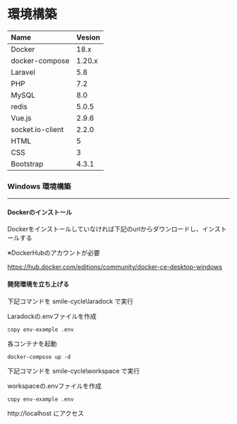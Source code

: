 # 環境構築

| Name | Vesion |
| :--| :-- |
| Docker   | 18.x   |
|docker-compose|1.20.x|
| Laravel  | 5.8    |
| PHP      | 7.2    |
|MySQL|8.0|
|redis|5.0.5|
|Vue.js|2.9.6|
|socket.io-client|2.2.0|
|HTML|5|
|CSS|3|
|Bootstrap|4.3.1|

### Windows 環境構築

----

#### Dockerのインストール

Dockerをインストールしていなければ下記のurlからダウンロードし、インストールする

※DockerHubのアカウントが必要

<https://hub.docker.com/editions/community/docker-ce-desktop-windows>

#### 開発環境を立ち上げる

下記コマンドを smile-cycle\laradock で実行

Laradockの.envファイルを作成

`copy env-example .env`

各コンテナを起動

`docker-compose up -d`

下記コマンドを smile-cycle\workspace で実行

workspaceの.envファイルを作成

`copy env-example .env`

http://localhost にアクセス

